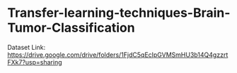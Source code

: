 # Transfer-learning-techniques-Brain-Tumor-Classification


Dataset Link:   https://drive.google.com/drive/folders/1FjdC5qEcIpGVMSmHU3b14Q4gzzrtFXk7?usp=sharing
